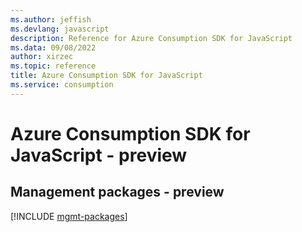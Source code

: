 ```yaml
---
ms.author: jeffish
ms.devlang: javascript
description: Reference for Azure Consumption SDK for JavaScript
ms.data: 09/08/2022
author: xirzec
ms.topic: reference
title: Azure Consumption SDK for JavaScript
ms.service: consumption
---
```

# Azure Consumption SDK for JavaScript - preview

## Management packages - preview
[!INCLUDE [mgmt-packages](consumption-mgmt-index.md)]